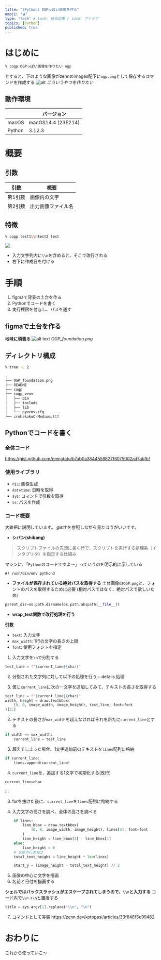 ```yaml
---
title: "[Python] OGPっぽい画像を作る"
emoji: "⛳"
type: "tech" # tech: 技術記事 / idea: アイデア
topics: [Python]
published: true 
---
```

# はじめに
```bash
% cogp OGPっぽい画像を作りたい ogp
```
とすると、下のような画像がzennのimages配下に`ogp.png`として保存するコマンドを作成する
![alt](/images/ogp.png)
*こういうやつを作りたい*

## 動作環境
||バージョン|
|----|----|
|macOS| macOS14.4 (23E214)|
|Python|3.12.3|

# 概要
## 引数
|引数|概要|
|----|----|
|第1引数|画像内の文字|
|第2引数|出力画像ファイル名|
## 特徴
```bash
% cogp test1\\ntest2 test
```
![](/images/test.png)
* 入力文字列内に`\\n`を含めると、そこで改行される
* 右下に作成日を付ける
# 手順
1. figmaで背景の土台を作る
2. Pythonでコードを書く
3. 実行権限を付与し、パスを通す
## figmaで土台を作る

**地味に頑張る**
![alt text](/images/figma.png)
*OGP_foundation.png*
## ディレクトリ構成
```bash
% tree -L 2        

.
├── OGP_foundation.png
├── README
├── cogp
├── cogp_venv
│   ├── bin
│   ├── include
│   ├── lib
│   └── pyvenv.cfg
└── irohakakuC-Medium.ttf
```

## Pythonでコードを書く

### 全体コード

https://gist.github.com/nematatu/b7ab0a3844558827f6075002ad7abfbf
### 使用ライブラリ
* `PIL`: 画像生成
* `datetime`: 日時を取得
* `sys`: コマンドで引数を取得
* `os`: パスを作成
### コード概要
大雑把に説明しています。
*gist*↑を参照しながら見たほうがいいです。
* **シバン(shibang)**
> スクリプトファイルの先頭に書く行で、スクリプトを実行する処理系（インタプリタ）を指定する仕組み

マシンに、「`Python`のコードですよ〜」っていうのを明示的に示している
```
#! /usr/bin/env python3
```
* **ファイルが保存されている絶対パスを取得する**
土台画像の`OGP.png`と、フォントのパスを取得するために必要
(相対パスではなく、絶対パスで欲しいため)
```python
parent_dir=os.path.dirname(os.path.abspath(__file__))
```
* **wrap_text関数で改行処理を行う**

**引数**
* `text`: 入力文字
* `max_width`: 1行の文字の長さの上限
* `font`: 使用フォントを指定

1. 入力文字を`\n`で分割する
```python
test_line = f"{current_line}{char}"
```

2. 分割された文字列に対して以下の処理を行う
:::details 処理

1. 仮に`current_line`に次の一文字を追加してみて、テキストの長さを取得する
```python
test_line = f"{current_line}{char}"
width, height = draw.textbbox(
    (0, 0, image_width, image_height), test_line, font=font
)[2:]
```
2. テキストの長さが`max_width`を超えなければそれを新たに`current_line`とする
```python
if width <= max_width:
    current_line = test_line
```
3. 超えてしまった場合、1文字追加前のテキストを`lines`配列に格納
```python
if current_line:
    lines.append(current_line)
```
4. `current_line`を、追加する1文字で初期化する(改行)
```python
current_line=char
```
:::

3. forを抜けた後に、`current_line`を`lines`配列に格納する

4. 入力文字の高さを調べ、全体の高さを調べる
```python
    if lines:
        line_bbox = draw.textbbox(
            (0, 0, image_width, image_height), lines[0], font=font
        )
        line_height = line_bbox[3] - line_bbox[1]
    else:
        line_height = 0
    # 全部の行の高さ
    total_text_height = line_height * len(lines)

    start_y = (image_height - total_text_height) // 2
```
5. 画像の中心に文字を描画
6. 名前と日付を描画する

**シェルではバックスラッシュがエスケープされてしまうので、`\\n`と入力する**
コード内で`\\n`→`\n`と置換する
```python
title = sys.argv[1].replace("\\n", "\n")
```

7. コマンドとして実装
https://zenn.dev/kotopasi/articles/33f648f3e99482
# おわりに
これから使っていこ〜